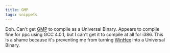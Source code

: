 ```yaml
---
title: GMP
tags: snippets
---
```


Doh. Can't get [GMP](http://www.swox.com/gmp/) to compile as a Universal Binary. Appears to compile fine for ppc using GCC 4.0.1, but I can't get it to compile at all for i386. This is a shame because it's preventing me from turning [WinHex](http://wincent.com/a/products/winhex/) into a Universal Binary.
